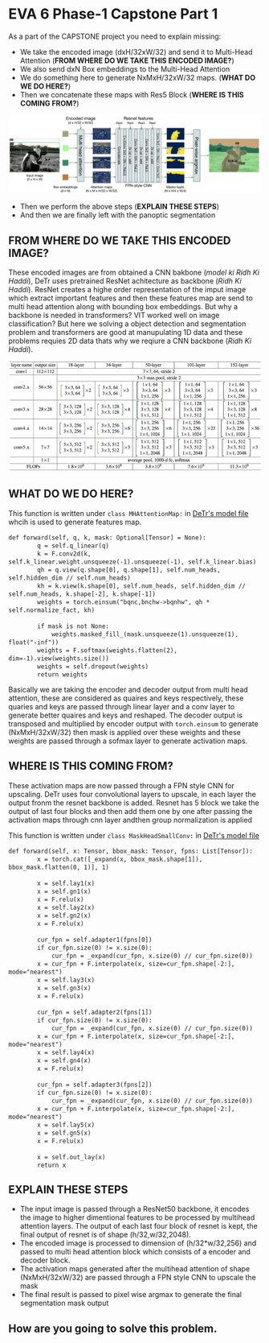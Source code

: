 # EVA 6 Phase-1 Capstone Part 1

As a part of the CAPSTONE project you need to explain missing:
* We take the encoded image (dxH/32xW/32) and send it to Multi-Head Attention (**FROM WHERE DO WE TAKE THIS ENCODED IMAGE?**)
* We also send dxN Box embeddings to the Multi-Head Attention
* We do something here to generate NxMxH/32xW/32 maps. (**WHAT DO WE DO HERE?**)
* Then we concatenate these maps with Res5 Block (**WHERE IS THIS COMING FROM?**)

![alt](images/arch.png)

* Then we perform the above steps (**EXPLAIN THESE STEPS**)
* And then we are finally left with the panoptic segmentation


FROM WHERE DO WE TAKE THIS ENCODED IMAGE?
-------------------

These encoded images are from obtained a CNN bakbone (*model ki Ridh Ki Haddi*), DeTr uses pretrained ResNet achitecture as backbone (*Ridh Ki Haddi*). ResNet creates a highe order representation of the imput image which extract important features and then these features map are send to multi head attention along with bounding box embeddings. But why a backbone is needed in transformers? VIT worked well on image classification? But here we solving a object detection and segmentation problem and transformers are good at manupulating 1D data and these problems requies 2D data thats why we reqiure a CNN  backbone (*Ridh Ki Haddi*).

![](images/resnet-architectures-34-101.png)


WHAT DO WE DO HERE?
-----------------

This function is written under `class MHAttentionMap:` in [DeTr's model file](https://github.com/facebookresearch/detr/blob/master/models/segmentation.py) whcih is used to generate features map.
```
def forward(self, q, k, mask: Optional[Tensor] = None):
        q = self.q_linear(q)
        k = F.conv2d(k, self.k_linear.weight.unsqueeze(-1).unsqueeze(-1), self.k_linear.bias)
        qh = q.view(q.shape[0], q.shape[1], self.num_heads, self.hidden_dim // self.num_heads)
        kh = k.view(k.shape[0], self.num_heads, self.hidden_dim // self.num_heads, k.shape[-2], k.shape[-1])
        weights = torch.einsum("bqnc,bnchw->bqnhw", qh * self.normalize_fact, kh)

        if mask is not None:
            weights.masked_fill_(mask.unsqueeze(1).unsqueeze(1), float("-inf"))
        weights = F.softmax(weights.flatten(2), dim=-1).view(weights.size())
        weights = self.dropout(weights)
        return weights
```
Basically we are taking the encoder and decoder output from multi head attention, these are considered as quaires and keys respectively, these quaries and keys are passed through linear layer and a conv layer to generate better quaires and keys and reshaped. The decoder output is transposed and multiplied by encoder output with `torch.einsum` to generate  (NxMxH/32xW/32) then mask is applied over these weights and these weights are passed through a sofmax layer to generate activation maps.


WHERE IS THIS COMING FROM?
-------------------

These activation maps are now passed through a FPN style CNN for upscaling. DeTr uses four convolutional layers to upscale, in each layer the output fronm the resnet backbone is added. Resnet has 5 block we take the output of last four blocks and then add them one by one after passing the activation maps through cnn layer andthen group normalization is applied 

This function is written under `class MaskHeadSmallConv:` in [DeTr's model file](https://github.com/facebookresearch/detr/blob/master/models/segmentation.py) 

```
def forward(self, x: Tensor, bbox_mask: Tensor, fpns: List[Tensor]):
        x = torch.cat([_expand(x, bbox_mask.shape[1]), bbox_mask.flatten(0, 1)], 1)

        x = self.lay1(x)
        x = self.gn1(x)
        x = F.relu(x)
        x = self.lay2(x)
        x = self.gn2(x)
        x = F.relu(x)

        cur_fpn = self.adapter1(fpns[0])
        if cur_fpn.size(0) != x.size(0):
            cur_fpn = _expand(cur_fpn, x.size(0) // cur_fpn.size(0))
        x = cur_fpn + F.interpolate(x, size=cur_fpn.shape[-2:], mode="nearest")
        x = self.lay3(x)
        x = self.gn3(x)
        x = F.relu(x)

        cur_fpn = self.adapter2(fpns[1])
        if cur_fpn.size(0) != x.size(0):
            cur_fpn = _expand(cur_fpn, x.size(0) // cur_fpn.size(0))
        x = cur_fpn + F.interpolate(x, size=cur_fpn.shape[-2:], mode="nearest")
        x = self.lay4(x)
        x = self.gn4(x)
        x = F.relu(x)

        cur_fpn = self.adapter3(fpns[2])
        if cur_fpn.size(0) != x.size(0):
            cur_fpn = _expand(cur_fpn, x.size(0) // cur_fpn.size(0))
        x = cur_fpn + F.interpolate(x, size=cur_fpn.shape[-2:], mode="nearest")
        x = self.lay5(x)
        x = self.gn5(x)
        x = F.relu(x)

        x = self.out_lay(x)
        return x
```

EXPLAIN THESE STEPS
------------------

- The input image is passed through a ResNet50 backbone, it encodes the image to higher dimentional features to be processed by multihead attention layers. The output of each last four block of resnet is kept, the final output of resnet is of shape (h/32,w/32,2048).
- The encoded image is processed to dimension of (h/32*w/32,256) and passed to multi head attention block which consists of a encoder and decoder block.
- The activation maps generated after the multihead attention of shape (NxMxH/32xW/32) are passed through a FPN style CNN to upscale the mask
- The final result is passed to pixel wise argmax to generate the final segmentation mask output


How are you going to solve this problem.
--------------------




